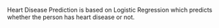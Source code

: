 
Heart Disease Prediction is based on Logistic Regression which predicts whether the person has heart disease or not.
